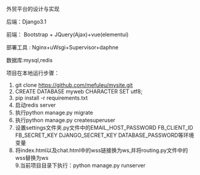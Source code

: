 外贸平台的设计与实现

后端：Django3.1

前端： Bootstrap + JQuery(Ajax)+vue(elementui)

部署工具 : Nginx+uWsgi+Supervisor+daphne

数据库:mysql,redis


项目在本地运行步骤：

1. git clone https://github.com/mefuleu/mysite.git
2. CREATE DATABASE myweb CHARACTER SET utf8;
3. pip install -r requirements.txt
4. 启动redis server
5. 执行python manage.py migrate
6. 执行python manage.py createsuperuser
7. 设置settings文件夹.py文件中的EMAIL_HOST_PASSWORD FB_CLIENT_ID FB_SECRET_KEY DJANGO_SECRET_KEY DATABASE_PASSWORD等环境变量
8. 将index.html以及chat.html中的wss链接换为ws,并将routing.py文件中的wss替换为ws  
9.当前项目目录下执行：python manage.py runserver 



